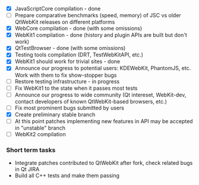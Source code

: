 * [x] JavaScriptCore compilation - done
* [ ] Prepare comparative benchmarks (speed, memory) of JSC vs older QtWebKit releases on different platforms
* [x] WebCore compilation - done (with some omissions)
* [x] WebKit1 compilation - done (history and plugin APIs are built but don't work)
* [x] QtTestBrowser - done (with some omissions)
* [X] Testing tools compilation (DRT, TestWebKitAPI, etc.)
* [x] WebKit1 should work for trivial sites - done
* [X] Announce our progress to potential users: KDEWebKit, PhantomJS, etc. Work with them to fix show-stopper bugs
* [ ] Restore testing infrastructure - in progress
* [ ] Fix WebKit1 to the state when it passes most tests
* [ ] Announce our progress to wide community (Qt intereset, WebKit-dev, contact developers of known QtWebKit-based browsers, etc.)
* [ ] Fix most prominent bugs submitted by users
* [X] Create preliminary stable branch
* [ ] At this point patches implementing new features in API may be accepted in "unstable" branch
* [ ] WebKit2 compilation

### Short term tasks
* Integrate patches contributed to QtWebKit after fork, check related bugs in Qt JIRA
* Build all C++ tests and make them passing